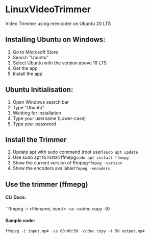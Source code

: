 # LinuxVideoTrimmer
Video Trimmer using mencoder on Ubuntu 20 LTS

## Installing Ubuntu on Windows:
1. Go to Microsoft Store
2. Search "Ubuntu"
3. Select Ubuntu with the version above 18 LTS
4. Get the app
5. Install the app

## Ubuntu Initialisation:
1. Open Windows search bar
2. Type "Ubuntu"
3. Waitting for installation
4. Type your username (Lower-case)
5. Type your password

## Install the Trimmer
1. Update apt with sudo command (root user)``sudo apt update``
2. Use sudo apt to install ffmepg``sudo apt install ffmepg``
3. Show the current version of ffmpeg``ffmpeg -version``
4. Show the encoders available``ffmpeg -encoders``

## Use the trimmer (ffmepg)
#### CLI Docs:
``ffmpeg -i <filename, input> -ss <when to start> -codec copy -t0 <when to end> <output filename>
#### Sample code:
``ffmpeg -i input.mp4 -ss 00:00:50 -codec copy -t 50 output.mp4``
